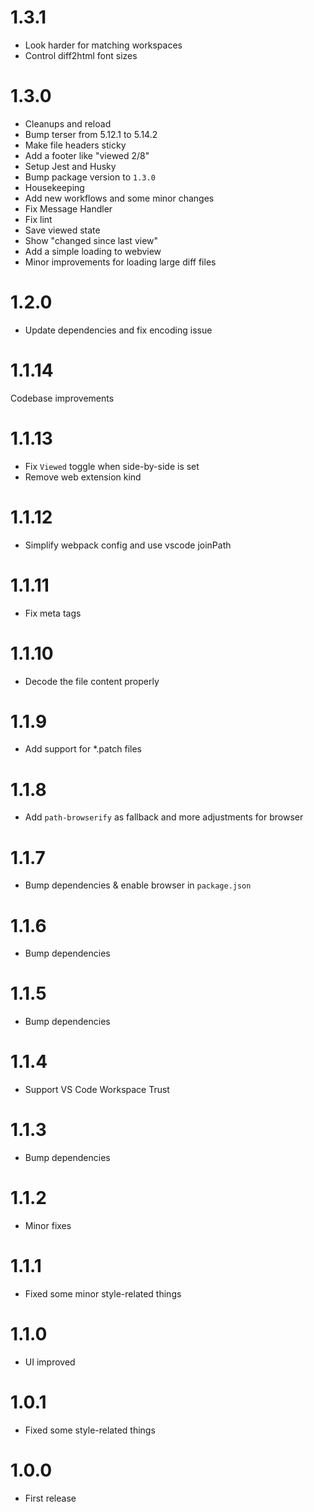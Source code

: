 # 1.3.1

- Look harder for matching workspaces
- Control diff2html font sizes

# 1.3.0

- Cleanups and reload
- Bump terser from 5.12.1 to 5.14.2
- Make file headers sticky
- Add a footer like "viewed 2/8"
- Setup Jest and Husky
- Bump package version to `1.3.0`
- Housekeeping
- Add new workflows and some minor changes
- Fix Message Handler
- Fix lint
- Save viewed state
- Show "changed since last view"
- Add a simple loading to webview
- Minor improvements for loading large diff files

# 1.2.0

- Update dependencies and fix encoding issue

# 1.1.14

Codebase improvements

# 1.1.13

- Fix `Viewed` toggle when side-by-side is set
- Remove web extension kind

# 1.1.12

- Simplify webpack config and use vscode joinPath

# 1.1.11

- Fix meta tags

# 1.1.10

- Decode the file content properly

# 1.1.9

- Add support for \*.patch files

# 1.1.8

- Add `path-browserify` as fallback and more adjustments for browser

# 1.1.7

- Bump dependencies & enable browser in `package.json`

# 1.1.6

- Bump dependencies

# 1.1.5

- Bump dependencies

# 1.1.4

- Support VS Code Workspace Trust

# 1.1.3

- Bump dependencies

# 1.1.2

- Minor fixes

# 1.1.1

- Fixed some minor style-related things

# 1.1.0

- UI improved

# 1.0.1

- Fixed some style-related things

# 1.0.0

- First release
